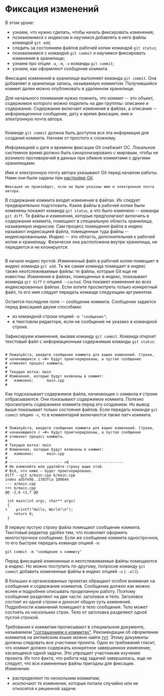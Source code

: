 # Фиксация изменений

В этом уроке:
* узнаем, что нужно сделать, чтобы начать фиксировать изменения;
* познакомимся с индексом и научимся добавлять в него файлы командой `git add`;
* следить за состоянием файлов рабочей копии командой `git status`;
* познакомимся с командой `git commit` и научимся фиксировать изменения в хранилище;
* узнаем про опции `-a`, `-m`, `-v` команды `git commit`;
* узнаем, как оформляют сообщение коммита.

Фиксацию изменений в хранилище выполняет команда `git commit`.
Она добавляет в хранилище запись, называемую *коммитом*.
Получившийся коммит далее можно опубликовать в удаленном хранилище.

Для начального понимания нужно помнить, что коммит -- это объект, содержимое которого можно поделить на две групппы: описание и содержание.
Содержание включает изменения в файлах, а описание -- информационное сообщение, дату и время фиксации, имя и электронную почта автора.

```{figure} ./images/commit-structure.png
```

Команде `git commit` должна быть доступна вся эта информация для создания коммита.
Начнем от простого к сложному.

Информацией о дате и времени фиксации Git снабжает ОС.
Локальное системное время должно быть синхронизировано с мировым, чтобы не возникло противоречий в данных при обмене коммитами с другими хранилищами.

Имя и электронную почту автора указывают Git перед началом работы.
Нами они были заданы при [настройке Git](config.md).

```{warning}
Фиксация не произойдет, если не были указаны имя и электронная почта автора.
```

<!-- Индексированный файл -->
В содержание коммита входят изменения в файлах.
Их следует предварительно подготовить.
Какие файлы в рабочей копии были изменены покажет команда `git status`, а что было изменено -- команда `git diff`.
Те файлы и изменения, которые предполагают включить в содержание коммита, помещают в специальную область хранилища, называемую *индексом*.
Сам процесс помещения файла в индекс называют индексацией файла, помещенные туда файлы -- индексированными.
Индекс -- это область, дополнительная к рабочей копии и хранилищу.
Физически она расположена внутри хранилища, не передается и не клонируется.

```{figure} ./images/git-index.png
```

В начале индекс пустой.
Измененный файл в рабочей копии помещает в индекс команда `git add`.
Та же самая команда помещает в индекс также неотслеживаемые файлы: те файлы, которые Git еще не известны.
Изменения в файлах, помещенных в индекс, показывает команда `git diff` с опцией `--cached`.
Она покажет изменения во всех индексированных файлах.
Если хотите просмотреть только конкретный файл, то его имя следует передать команде следующим аргументом.

<!-- Сообщение коммита -->
Остается последнее поле -- сообщение коммита.
Сообщение задается перед фиксацией двумя способами:
* из командной строки опцией `-m "сообщение"`;
* в текстовом редакторе, если не сообщение не указано в командной строке.

Зафиксируем изменения, вызвав команду `git commit`.
Команда откроет текстовый файл с информационным содержимым команды `git status`:

```text

# Пожалуйста, введите сообщение коммита для ваших изменений. Строки,
# начинающиеся с «#» будут проигнорированы, а пустое сообщение
# отменяет процесс коммита.
#
# Текущая ветка: main
# Изменения, которые будут включены в коммит:
#   изменено:      main.cpp
#
```

Как подсказывает содержимое файла, начинающие с символа `#` строки отбрасываются.
Они показывают содержимое коммита.
Полезно просмотреть содержимое коммита перед его созданием.
Но вывод выше показывает только состояния файлов.
Если передать команде `git commit` опцию `-v`, то в комментарий включаются также патч коммита.

```

# Пожалуйста, введите сообщение коммита для ваших изменений. Строки,
# начинающиеся с «#» будут проигнорированы, а пустое сообщение
# отменяет процесс коммита.
#
# Текущая ветка: main
# Изменения, которые будут включены в коммит:
#   изменено:      main.cpp
#
# ------------------------ >8 ------------------------
# Не изменяйте или удаляйте строку выше этой.
# Всё, что ниже — будет проигнорировано.
diff --git a/main.cpp b/main.cpp
index ad5fe9b..1703fca 100644
--- a/main.cpp
+++ b/main.cpp
@@ -2,6 +2,7 @@

 int main(int argc, char** argv)
 {
+    printf("Hello, World!\n");
    return 0;
 }
```

В первую пустую строку файла помещают сообщение коммита.
Текстовый редактор удобен тем, что позволяет оформить многострочное сообщение.
Если же сообщение коммита однострочное, то его быстрее передать команде опцией `-m`:
```
git commit -m "сообщение к коммиту"
```

<!-- Фиксация изменений без добавления в индекс -->
Перед фиксацией измененные и неотслеживаемые файлы помещаются в индекс.
Но можно поступить по-другому, попросив команду `git commit` добавить измененные файлы в индекс опцией `-a` (`--all`).

<!-- Просмотр изменений перед коммитом -->
В больших и организованных проектах обращают особое внимание на сообщение и содержание коммитов.
Сообщение должно как можно яснее и подробнее описывать проделанную работу.
Поэтому сообщение разделяют на две части: заголовок и тело.
Заголовок состоит из одной строки и доносит общую суть изменений.
Подробности изменений помещают в тело сообщения.
Тело может состоять из нескольких строк.
Тело от заголовка разделяют одной пустой строкой.

Требования к коммитам прописывают в специальном документе, называемом ["соглашением о коммитах"](https://www.conventionalcommits.org/ru/v1.0.0/).
Рекомендации об оформлении коммитов на английском языке можно найти [тут](https://cbea.ms/git-commit/).
Этому документы должны следовать все участники проекта.
Одно из требований гласит, что коммит должен содержать конкретное завершенное изменение, касающееся одной задачи.
Это упрощает участникам изучение проекта.
Из того факта, что работа над задачей завершилась, еще не следует, что все измененные файлы пригодны для фиксации.
Изменения:
* распределяют по нескольким коммитам;
* исключают те изменения, которые попали случайно или не относятся к решенной задаче.


